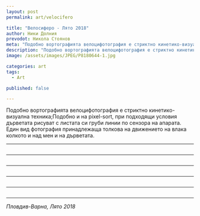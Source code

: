 ```yaml
---
layout: post
permalink: art/velocifero

title: "Велосиферо - Лято 2018"
author: Ники Долния
prevodot: Никола Стоянов
meta: "Подобно вортографията велоцифотография е стриктно кинетико-визуална техника; Подобно и на pixel-sort, при подходящи условия дърветата рисуват с листата си по сензора на апарата, един вид фотография принадлежаща толкова на движението на влака колкото и над мен и на дърветата."
description: "Подобно вортографията велоцифотография е стриктно кинетико-визуална техника; Подобно и на pixel-sort, при подходящи условия дърветата рисуват с листата си по сензора на апарата, един вид фотография принадлежаща толкова на движението на влака колкото и над мен и на дърветата."
image: /assets/images/JPEG/P8180644-1.jpg

categories: art
tags:
  - Art

published: false

---
```

Подобно вортографията велоцифотография е стриктно кинетико-визуална техника;Подобно и на pixel-sort, при подходящи условия дърветата рисуват с листата си груби линии по сензора на апарата. Eдин вид фотография принадлежаща толкова на движението на влака колкото и над мен и на дърветата.

---

<img src="\assets\images\JPEG\P8180655-1.jpg" alt=""> 

---

<img src="\assets\images\JPEG\P8180664-1.jpg" alt=""> 

---

<img src="\assets\images\JPEG\P8180661-1.jpg" alt=""> 

---

<img src="\assets\images\JPEG\P8180662-1.jpg" alt=""> 

---

<img src="\assets\images\JPEG\P8180666-1.jpg" alt="">

---

*Пловдив-Варна, Лято 2018*

<img src="\assets\images\JPEG\P8180644-1.jpg" alt="">